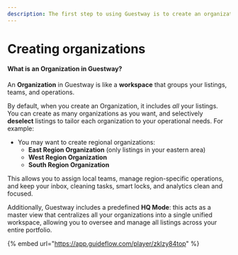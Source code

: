```yaml
---
description: The first step to using Guestway is to create an organization for your team
---
```


# Creating organizations

#### What is an Organization in Guestway?

An **Organization** in Guestway is like a **workspace** that groups your listings, teams, and operations.

By default, when you create an Organization, it includes _all_ your listings. You can create as many organizations as you want, and selectively **deselect** listings to tailor each organization to your operational needs. For example:

* You may want to create regional organizations:
  * **East Region Organization** (only listings in your eastern area)
  * **West Region Organization**
  * **South Region Organization**

This allows you to assign local teams, manage region-specific operations, and keep your inbox, cleaning tasks, smart locks, and analytics clean and focused.

Additionally, Guestway includes a predefined **HQ Mode**: this acts as a master view that centralizes all your organizations into a single unified workspace, allowing you to oversee and manage all listings across your entire portfolio.

{% embed url="https://app.guideflow.com/player/zklzy84top" %}

